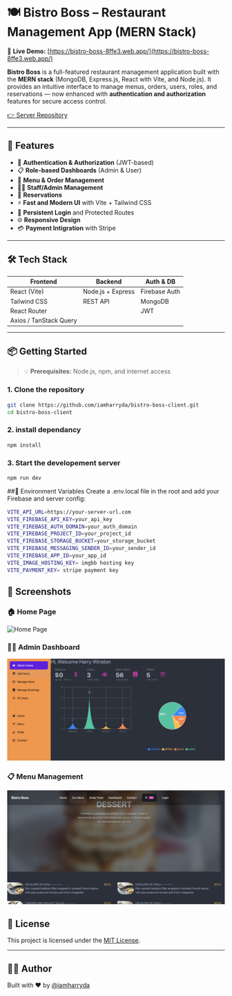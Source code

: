 # 🍽️ Bistro Boss – Restaurant Management App (MERN Stack)

🚀 **Live Demo:** [https://bistro-boss-8ffe3.web.app/](https://bistro-boss-8ffe3.web.app/)

**Bistro Boss** is a full-featured restaurant management application built with the **MERN stack** (MongoDB, Express.js, React with Vite, and Node.js). It provides an intuitive interface to manage menus, orders, users, roles, and reservations — now enhanced with **authentication and authorization** features for secure access control.

[👉 Server Repository](https://github.com/iamharryda/Bistro-boss-server)

---

## 🚀 Features

- 🔐 **Authentication & Authorization** (JWT-based)
- 📋 **Role-based Dashboards** (Admin & User)
- 🛒 **Menu & Order Management**
- 🧑‍🍳 **Staff/Admin Management**
- 📆 **Reservations**
- ⚡ **Fast and Modern UI** with Vite + Tailwind CSS
- 🔁 **Persistent Login** and Protected Routes
- 🌐 **Responsive Design**
- 💳 **Payment Intigration** with Stripe

---

## 🛠️ Tech Stack

| Frontend               | Backend           | Auth & DB     |
| ---------------------- | ----------------- | ------------- |
| React (Vite)           | Node.js + Express | Firebase Auth |
| Tailwind CSS           | REST API          | MongoDB       |
| React Router           |                   | JWT           |
| Axios / TanStack Query |                   |               |

---

## 📦 Getting Started

> 💡 **Prerequisites:** Node.js, npm, and internet access

### 1. Clone the repository

```bash
git clone https://github.com/iamharryda/bistro-boss-client.git
cd bistro-boss-client
```

### 2. install dependancy

```bash
npm install
```

### 3. Start the developement server

```bash
npm run dev
```

##🔐 Environment Variables
Create a .env.local file in the root and add your Firebase and server config:

```bash
VITE_API_URL=https://your-server-url.com
VITE_FIREBASE_API_KEY=your_api_key
VITE_FIREBASE_AUTH_DOMAIN=your_auth_domain
VITE_FIREBASE_PROJECT_ID=your_project_id
VITE_FIREBASE_STORAGE_BUCKET=your_storage_bucket
VITE_FIREBASE_MESSAGING_SENDER_ID=your_sender_id
VITE_FIREBASE_APP_ID=your_app_id
VITE_IMAGE_HOSTING_KEY= imgbb hosting key
VITE_PAYMENT_KEY= stripe payment key


```

## 📸 Screenshots

### 🏠 Home Page

![Home Page](./Screenshots/Screenshot%202025-07-16%20at%2022.03.36.png)

### 🧑‍🍳 Admin Dashboard

![Admin Dashboard](./Screenshots/Screenshot%202025-07-16%20at%2022.06.58.png)

### 📋 Menu Management

![Menu Management](./Screenshots/Screenshot%202025-07-16%20at%2022.06.29.png)

## 📜 License

This project is licensed under the [MIT License](LICENSE).

---

## 🙋‍♂️ Author

Built with ❤️ by [@iamharryda](https://github.com/iamharryda)
